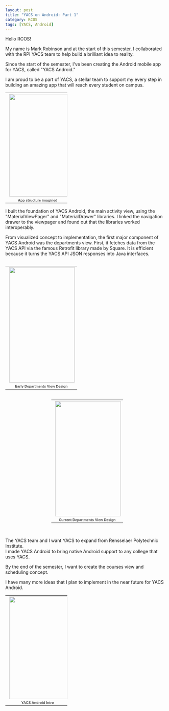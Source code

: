 ```yaml
---
layout: post
title: "YACS on Android: Part 1"
category: RCOS
tags: [YACS, Android]
---
```


Hello RCOS!

My name is Mark Robinson and at the start of this semester, I collaborated with the RPI YACS team to help build a brilliant idea to reality.

Since the start of the semester, I've been creating the Android mobile app for YACS, called "YACS Android."

I am proud to be a part of YACS, a stellar team to support my every step in building an amazing app that will reach every student on campus.

<table align="center" style="width:194px;"><tr><td align="center" style="height:194px; no-repeat left"><a><img src="https://lh3.googleusercontent.com/x6txbA9PNefKIPpkxR97nUjkOEqper6s1N6GdZxXGZeTQAQWKVemI_FP14P71EXaL7mXZeTxM7BreMY4CyC3Ws98BL4RQ16_enwJXkslBeAhjJEPvX-hB5lHcQmvqUQYh-W8WqVR-4QLNLetINpApzRn7s9wB7zv6YMKFu_dvyjrQzFmhvrm2kNvjLstAF-rdUijyXZ3c0wyOT25vpxT1eKpJxnTdsWG9XnuvktbIrz_Jr9IrTSo9MjRzpp0_k-KrpmsFLRgBO_ayVr0LdR6EiQWrIuVPK22Z59bqJfQN6bm7UYvjrGAhVTSe4M46pq-115BFleKHzxzleWCRBY4jcaV9lDRFk2S08ZSFuNc08i12s1SWmAe6eMsh4nM6SCxABL8gfxJ1NQVm7rXwGBgJpAk4ap_BbwJKKq29l4bulYpRu86jA_4tmO74bmk-ehx6Nfma1CYRZhAr7Dqv40KNvXYv-jDCyOZH8SmFGRCoA7vEMDUsWC2JvWfzsLDWxWZxlIvQ1aa_lA-7gsSzfmd1ZbRQQrlsESDwLjgt1_7AF4JLM24tOx1aoLpNyi3-J3KCL8I89jy_OCknyVuKyaV33KmC0s30DeiNYRWGk4L3K8OnrqUHg=w182-h320-no" width="182" height="320" style="margin:1px 0 0 4px;"></a></td></tr><tr><td style="text-align:center;font-family:arial,sans-serif;font-size:11px"><a style="color:#4D4D4D;font-weight:bold;text-decoration:none;">App structure imagined</a></td></tr></table>

I built the foundation of YACS Android, the main activity view, using the "MaterialViewPager" and "MaterialDrawer" libraries. I linked the navigation drawer to the viewpager and found out that the libraries worked interoperably.

From visualized concept to implementation, the first major component of YACS Android was the departments view. First, it fetches data from the YACS API via the famous Retrofit library made by Square. It is efficient because it turns the YACS API JSON responses into Java interfaces.

<table align="left" style="width:360px;"><tr><td align="center" style="height:194px; no-repeat left"><a><img src="https://lh3.googleusercontent.com/YUYlJWyLBfdvBZirL6hEoTpcbz6oZse4QBn1EtrWIEnxdV0U5D2-J2iUN2s2A7-9mvghLq-Q8cTonWOhzwk9t51QrOisD30O6V_E-deEYxo1o8YehfXrqcEPxcZbfult2fQcldRX5Cq3YzTh0ZUluQd_Zm8z9tC5v3WSJeLtwQJJnyvgxgTR04yOPsgJ9W1sczvj7k3XiGvRuQeuufDsw0aS3BOTJd_Zuf-ReKUHWbnavWykYz8cQqWELDSuqUFLtQNJdow1Yyc_iUEk_QnpBGJGYXu_LAktjb7ZcrVmB5-aDzJ4ke_pooLUWBcfZHCp2KIAjRz6KiDD74xLM0qaMbp5l95zL6TnxfwGaBO57J2RlIePQkyES4kQzTvIcTs_R-DdCm_vGsT6fMPBJ7SDMMQE7-ZUrAeJZV-Qni3ZlXVyw8an21gVWxSdgX-BjmrcpWe0eW-j9Wlx9DfOBlOHnj9wfunEC3gpRnd7KmOhCcAGIvFnR60hj6AO4pMD9ECGlqjutdihCx_CDGSjVyzyoxt0T6OI7ijo5b76cEEi0eLSDHc3yZq1H6AxdboPLWZl5wxpA4_Hpo4hL2j9pqcQy5RwomoBUje7O0IO0gxBOUFJg2GVkQ=w205-h360-no" width="205" height="360" style="margin:1px 0 0 4px;"></a></td></tr><tr><td style="text-align:center;font-family:arial,sans-serif;font-size:11px"><a style="color:#4D4D4D;font-weight:bold;text-decoration:none;">Early Departments View Design</a></td></tr></table>

<table align="right" style="width:360px;"><tr><td align="center" style="height:194px; no-repeat left"><a><img src="https://lh3.googleusercontent.com/tD6_RSiTexhz5NIsKjxCee26nr2lnQp-CPQwfypfy5sjq4FItSThSvgv8Iyy9M_qdAiY8qGsuR4RUxM00hVrFHG5A-Yr8UNrZ2QXW8xLkzU8B_6Vxkr4w7iIe8_MIsGv2SEwXm2YMd5OKsgde2gAG6qxg419TcFdNhMHqTl_AsC4RcGobWkSF08DjSdCTBJW3z6JbW4PnVfEAExPB5M9VKWluZKMKu9uTQ-cHwLdT5Ed6YiIk_aukWGEEl6Ja64QJ9fXZMCmTNQNnEltxpjBQCroSMb0fMHv_XZS7kJg9ffyt1OUpwEzCm9u2fzGxD0FvxGj8DkJRRWiyqxBLDu3OlQjOZ25ae_3jAEdSXlxC5oZmM1n-he_3-1CFqV-vaGyUrwvtT4VwPLHax4wksg63b1IeAe8pEeMEahDGAHIGS6L4ynN36C1YC-Vg4Bk0KXvyT-6anleAbQyJZ0FnCIIXJWQLuP8oIX22c75I9xyYdHB4ad1Q2W-_uMzzk0Uo6SKRfqTroXz8brBwtLh3p5cdRKGeR8LRoXpVGaN39WBdSff05_DkpOrJpCkkZefu9cf0ZrdEv0iuH6-1zj2Nqw_cmVvwtCoqDufbkZf5MCEgars79-qBQ=w205-h360-no" width="205" height="360" style="margin:1px 0 0 4px;"></a></td></tr><tr><td style="text-align:center;font-family:arial,sans-serif;font-size:11px"><a style="color:#4D4D4D;font-weight:bold;text-decoration:none;">Current Departments View Design</a></td></tr></table>

<p style="clear:both; padding-top:30px;">
The YACS team and I want YACS to expand from Rensselaer Polytechnic Institute.
<br>
I made YACS Android to bring native Android support to any college that uses YACS.
</p>

By the end of the semester, I want to create the courses view and scheduling concept.

I have many more ideas that I plan to implement in the near future for YACS Android.

<table align="center" style="width:194px;"><tr><td align="center" style="height:194px; no-repeat left"><a><img src="https://lh3.googleusercontent.com/fImAziMx1Y1gJ3PrjW1uIvNdHhUiX25jk8B-lDv18P87kyb12PGJb6VZfyJzSRPWfoMrKhRSsxXqem2AE2dHFK5FGak_dN5mRDbtMX6aezAKT2sREOhKmetTSJ36KKzEq9m92N4ABxw_DUpgu6on5Im6Noo1YFZHHI3dJi82FCR6raAXx_PMD4szFN0gGsr9JMYqe_y62GU1RltlQEd1odkK0_BPv67NR0KdlD7BcS85PWXx1h22NoEabVf1gYsrSDxjjROW4SyKpM4agReAA9mfWwbMDCSOiEmmGzWmHeIYP2emY_egJXyjmZBNNAjK6738bRbhvuS47Ff5Kp5YuXUrrQQXPUJ1zWKn3ZrfO_ec61LveLOWCyNf-sOiwtAVOBpx-J_jU1uHD3TM-z_QbpUXGRCCccft6VFGcrJu69r1S5Tdy86hsq6Jn4EGI6dAWzRBDz3GD3eLFs7iriEgDFrapwwSNTDpqj9ARJ6gunLfj6BoReaLDN4O8Q8oTg9QI3w32YmFGSx49WvhDeUe0qOBfUsZlAanQK6nW0FVI8fIv-l6tuyvgVFFOLHAEZ47km6VAgtNtzGk3aSsYq7mOO1dOXAKInsmzCxY-kzSjrIwUiH36g=w182-h320-no" width="182" height="320" style="margin:1px 0 0 4px;"></a></td></tr><tr><td style="text-align:center;font-family:arial,sans-serif;font-size:11px"><a style="color:#4D4D4D;font-weight:bold;text-decoration:none;">YACS Android Intro</a></td></tr></table>
